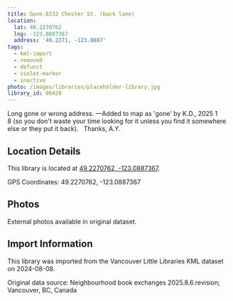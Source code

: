 ```yaml
---
title: Gone.6332 Chester St. (back lane)
location:
  lat: 49.2270762
  lng: -123.0887367
  address: '49.2271, -123.0887'
tags:
  - kml-import
  - removed
  - defunct
  - violet-marker
  - inactive
photo: /images/libraries/placeholder-library.jpg
library_id: 00429
---
```

Long gone or wrong address.
—Added to map as 'gone' by K.D., 2025 1 8 (so you don't waste your time looking for it unless you find it somewhere else or they put it back).  
Thanks, A.Y.

## Location Details

This library is located at [49.2270762, -123.0887367](https://www.google.com/maps?q=49.2270762,-123.0887367).

GPS Coordinates: 49.2270762, -123.0887367

## Photos

External photos available in original dataset.

## Import Information

This library was imported from the Vancouver Little Libraries KML dataset on 2024-08-08.

Original data source: Neighbourhood book exchanges 2025.8.6.revision; Vancouver, BC, Canada
